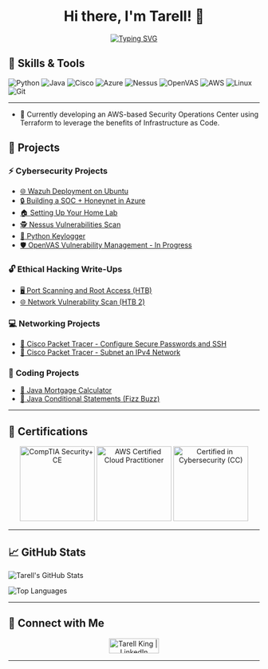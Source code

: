 <h1 align="center">Hi there, I'm Tarell! 👋</h1>

<p align="center">
  <a href="https://git.io/typing-svg">
    <img src="https://readme-typing-svg.demolab.com/?lines=Cybersecurity+and+Data+Enthusiast+;Welcome+To+My+Github!&center=true&size=35&width=800&height=200" alt="Typing SVG" />
  </a>
</p>

## 🔧 Skills & Tools

![Python](https://img.shields.io/badge/Python-3776AB?style=flat&logo=python&logoColor=white)
![Java](https://img.shields.io/badge/Java-007396?style=flat&logo=java&logoColor=white)
![Cisco](https://img.shields.io/badge/Cisco-000?style=flat&logo=Cisco&logoColor=white)
![Azure](https://img.shields.io/badge/Microsoft_Azure-008AD7?style=flat&logo=azure&logoColor=white)
![Nessus](https://img.shields.io/badge/Nessus-FF0000?style=flat&logo=nessus&logoColor=white)
![OpenVAS](https://img.shields.io/badge/OpenVAS-4CAF50?style=flat&logo=openvas&logoColor=white)
![AWS](https://img.shields.io/badge/AWS-232F3E?style=flat&logo=amazon-aws&logoColor=white)
![Linux](https://img.shields.io/badge/Linux-FCC624?style=flat&logo=linux&logoColor=black)
![Git](https://img.shields.io/badge/Git-F05032?style=flat&logo=git&logoColor=white)

---
- 🔭  Currently developing an AWS-based Security Operations Center using Terraform to leverage the benefits of Infrastructure as Code.
## 🚀 Projects

### ⚡ **Cybersecurity Projects**
- [🌐 Wazuh Deployment on Ubuntu](https://github.com/TarellKing/Wazuh-Configuration/blob/main/README.md) 
- [🔒 Building a SOC + Honeynet in Azure](https://github.com/TarellKing/Building-a-SOC-Honeynet-in-Azure/tree/main)
- [🏠 Setting Up Your Home Lab](https://github.com/TarellKing/Home-Lab/tree/main)
- [🕵️ Nessus Vulnerabilities Scan](https://github.com/TarellKing/Nessus-Vulnerabilities-scan/blob/main/README.md)
- [🔑 Python Keylogger](https://github.com/TarellKing/PythonKeylogger.git)
- [🛡️ OpenVAS Vulnerability Management - In Progress](https://github.com/TarellKing/OpenVas-Vulnerability-Management)

### 🔓 **Ethical Hacking Write-Ups**

- [🖥️ Port Scanning and Root Access (HTB)](https://github.com/TarellKing/-Port-Scanning-and-Root-Access.git)
- [🌐 Network Vulnerability Scan (HTB 2)](https://github.com/TarellKing/Network-Vulnerability-Scan-HTB-2-.git)

### 💻 **Networking Projects**

- [🔧 Cisco Packet Tracer - Configure Secure Passwords and SSH](https://github.com/TarellKing/Cisco-Packet-Tracer/tree/main)
- [🔗 Cisco Packet Tracer - Subnet an IPv4 Network](https://github.com/TarellKing/Cisco-Packet-Tracer2/tree/main)

### 💾 **Coding Projects**

- [🏦 Java Mortgage Calculator](https://github.com/TarellKing/Java-Mortgage-Calculator.git)
- [🐝 Java Conditional Statements (Fizz Buzz)](https://github.com/TarellKing/JavaConditionalStatements.git)

---

## 📜 Certifications

<p align="center">
  <img src="https://github.com/user-attachments/assets/761a489b-7231-4b98-8982-e7f570b39cf5" alt="CompTIA Security+ CE" width="150"/>
  <img src="https://github.com/user-attachments/assets/48786f6b-f28a-4398-982d-2a93f1eb9efe" alt="AWS Certified Cloud Practitioner" width="150"/>
  <img src="https://github.com/user-attachments/assets/3cf3e3e6-31bf-4453-9477-d68792fc0e8e" alt="Certified in Cybersecurity (CC)" width="150"/>
</p>

---

## 📈 GitHub Stats

![Tarell's GitHub Stats](https://github-readme-stats.vercel.app/api?username=TarellKing&show_icons=true&theme=dracula)

![Top Languages](https://github-readme-stats.vercel.app/api/top-langs/?username=TarellKing&layout=compact&theme=dracula)

---

## 🤝 Connect with Me

<p align="center">
  <a href="https://www.linkedin.com/in/tarellking/" target="blank">
<img align="center" src="https://img.shields.io/badge/LinkedIn-0A66C2?style=for-the-badge&logo=linkedin&logoColor=white" alt="Tarell King | LinkedIn" height="30" width="100" />
  </a>

  </a>
  <!-- Add more social links if desired -->
</p>

---

<!--
## 📢 Latest Blog Posts

<!-- You can integrate your blog posts here using GitHub Actions or third-party services -->


